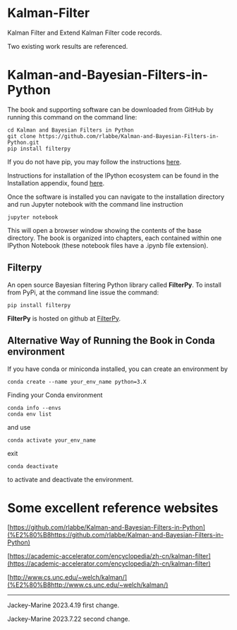 # Kalman-Filter

Kalman Filter and Extend Kalman Filter code records.

Two existing work results are referenced.

# Kalman-and-Bayesian-Filters-in-Python

The book and supporting software can be downloaded from GitHub by running this command on  the command line:

```
cd Kalman and Bayesian Filters in Python
git clone https://github.com/rlabbe/Kalman-and-Bayesian-Filters-in-Python.git
pip install filterpy
```

If you do not have pip, you may follow the instructions [here](https://pip.pypa.io/en/latest/installing.html).

Instructions for installation of the IPython ecosystem can be found in the Installation appendix, found [here](http://nbviewer.ipython.org/github/rlabbe/Kalman-and-Bayesian-Filters-in-Python/blob/master/Appendix-A-Installation.ipynb).

Once the software is installed you can navigate to the installation directory and run Jupyter notebook with the command line instruction

```
jupyter notebook
```

This will open a browser window showing the contents of the base directory. The book is organized into chapters, each contained within one IPython Notebook (these notebook files have a .ipynb file extension).

## Filterpy

An open source Bayesian filtering Python library called  **FilterPy**. To install from PyPi, at the command line issue the command:

```
pip install filterpy
```

**FilterPy** is hosted on github at [FilterPy](https://github.com/rlabbe/filterpy).

## Alternative Way of Running the Book in Conda environment

If you have conda or miniconda installed, you can create an environment by

```
conda create --name your_env_name python=3.X
```

Finding your Conda environment

```
conda info --envs
conda env list
```

and use

```
conda activate your_env_name
```

exit

```
conda deactivate
```

to activate and deactivate the environment.

# Some excellent reference websites

[https://github.com/rlabbe/Kalman-and-Bayesian-Filters-in-Python](%E2%80%B8https://github.com/rlabbe/Kalman-and-Bayesian-Filters-in-Python)

[https://academic-accelerator.com/encyclopedia/zh-cn/kalman-filter](https://academic-accelerator.com/encyclopedia/zh-cn/kalman-filter)

[http://www.cs.unc.edu/~welch/kalman/](%E2%80%B8http://www.cs.unc.edu/~welch/kalman/)

---

Jackey-Marine 2023.4.19 first change.

Jackey-Marine 2023.7.22 second change.

